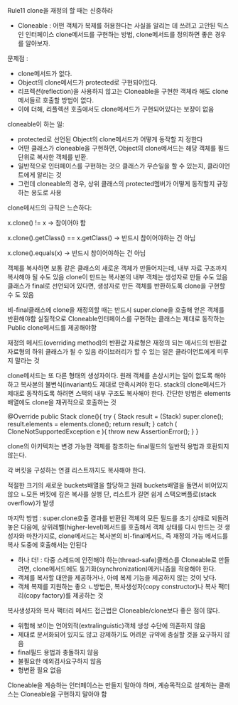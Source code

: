 Rule11 clone을 재정의 할 때는 신중하라

* Cloneable : 어떤 객체가 복제를 허용한다는 사실을 알리는 데 쓰려고 고안된 믹스인 인터페이스
clone메서드를 구현하는 방법, clone메서드를 정의하면 좋은 경우를 알아보자.

문제점 :
- clone메서드가 없다.
- Object의 clone메서드가 protected로 구현되어있다.
- 리프렉션(reflection)을 사용하지 않고는 Cloneable을 구현한 객체라 해도 clone메서들르 호출할 방법이 없다.
- 이에 더해, 리플렉션 호출에서도 clone메서드가 구현되어있다는 보장이 없음

cloneable이 하는 일:
- protected로 선언된 Object의 clone메서드가 어떻게 동작할 지 정한다
- 어떤 클래스가 cloneable을 구현하면, Object의 clone메서드는 해당 객체를 필드 단위로 복사한 객체를 반환.
- 일반적으로 인터페이스를 구현하는 것으 클래스가 무슨일을 할 수 있는지, 클라이언트에게 알리는 것
- 그런데 cloneable의 경우, 상위 클래스의 protected멤버가 어떻게 동작할지 규정하는 용도로 사용

clone메서드의 규칙은 느슨하다:

x.clone() != x
-> 참이어야 함

x.clone().getClass() == x.getClass()
-> 반드시 참이어야하는 건 아님

x.clone().equals(x)
-> 반드시 참이어야하는 건 아님

객체를 복사하면 보통 같은 클래스의 새로운 객체가 만들어지는데, 내부 자료 구조까지 복사해야 될 수도 있음
clone이 만드는 복사본의 내부 객체는 생성자로 만들 수도 있음
클래스가 final로 선언되어 있다면, 생성자로 만든 객체를 반환하도록 clone을 구현할 수 도 있음

비-final클래스에 clone을 재정의할 때는 반드시 super.clone을 호출해 얻은 객체를 반환해야함
실질적으로 Cloneable인터페이스를 구현하는 클래스는 제대로 동작하는 Public clone메서드를 제공해야함

재정의 메서드(overriding method)의 반환값 자료형은 재정의 되는 메서드의 반환값 자료형의 하위 클래스가 될 수 있음
라이브러리가 할 수 있는 일은 클라이언트에게 미루지 말라는 것

clone메서드는 또 다른 형태의 생성자이다.
원래 객체를 손상시키는 일이 없도록 해야하고 복사본의 불변식(invariant)도 제대로 만족시켜야 한다.
stack의 clone메서드가 제대로 동작하도록 하려면 스택의 내부 구조도 복사해야 한다.
간단한 방법은 elements배열에도 clone을 재귀적으로 호출하는 것

@Override public Stack clone(){
	try {
		Stack result = (Stack) super.clone();
		result.elements = elements.clone();
		return result;
	} catch ( CloneNotSupportedException e ){
		throw new AssertionError();
	}
}

clone의 아키텍처는 변경 가능한 객체를 참조하는 final필드의 일반적 용법과 호환되지 않는다.

각 버킷을 구성하는 연결 리스트까지도 복사해야 한다.

적절한 크기의 새로운 buckets배열을 할당하고 원래 buckets배열을 돌면서 비어있지 않으 ㄴ모든 버킷에 깊은 복사를 실행
단, 리스트가 길면 쉽게 스택오버플로(stack overflow)가 발생

마지막 방법 : super.clone호출 결과를 반환된 객체의 모든 필드를 초기 상태로 되돌려 놓은 다음에, 상위레벨(higher-level)메서드를 호출해서 객체 상태를 다시 만드는 것
생성자와 마찬가지로, clone메서드는 복사본의 비-final메서드, 즉 재정의 가능 메서드를 복사 도중에 호출해서는 안된다

+ 하나 더! : 다중 스레드에 안전해야 하는(thread-safe)클래스를 Cloneable로 만들려면, clone메서드에도 동기화(synchronization)메커니즘을 적용해야 한다.
+ 객체를 복사할 대안을 제공하거나, 아예 복제 기능을 제공하지 않는 것이 낫다.
+ 객체 복제를 지원하는 좋으 ㄴ방법은, 복사생성자(copy constructor)나 복사 팩터리(copy factory)를 제공하는 것

복사생성자와 복사 팩터리 메서드 접근법은 Cloneable/clone보다 좋은 점이 많다.
- 위험해 보이는 언어외적(extralinguistic)객체 생성 수단에 의존하지 않음
- 제대로 문서화되어 있지도 않고 강제하기도 어려운 규약에 충실할 것을 요구하지 않음
- final필드 용법과 충돌하지 않음
- 불필요한 예외검사요구하지 않음
- 형변환 필요 없음

Cloneable을 계승하는 인터페이스는 만들지 말아야 하며, 계승목적으로 설계하는 클래스는 Cloneable을 구현하지 말아야 함


